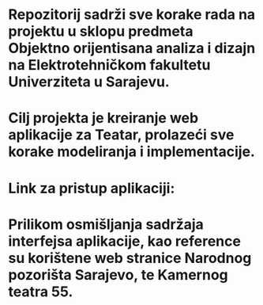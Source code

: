 # Repozitorij sadrži sve korake rada na projektu u sklopu predmeta Objektno orijentisana analiza i dizajn na Elektrotehničkom fakultetu Univerziteta u Sarajevu. 
# Cilj projekta je kreiranje web aplikacije za Teatar, prolazeći sve korake modeliranja i implementacije.
# Link za pristup aplikaciji:
# Prilikom osmišljanja sadržaja interfejsa aplikacije, kao reference su korištene web stranice Narodnog pozorišta Sarajevo, te Kamernog teatra 55.
